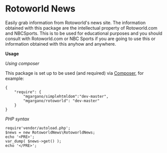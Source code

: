 Rotoworld News
===

Easily grab information from Rotoworld's news site. The information obtained with this package are the intellectual property of Rotoworld.com and NBCSports. This is to be used for educational purposes and you should consult with Rotoworld.com or NBC Sports if you are going to use this or information obtained with this anyhow and anywhere.

**Usage**

*Using composer*

This package is set up to be used (and required) via [Composer](http://getcomposer.org/), for example:

    {
        "require": {
            "mgargano/simplehtmldom":"dev-master",
            "mgargano/rotoworld": "dev-master"
        }
    }

*PHP syntax*

    require'vendor/autoload.php';
    $news = new RotoworldNews\RotoworldNews;
    echo '<PRE>';
    var_dump( $news->get() );
    echo '</PRE>';
